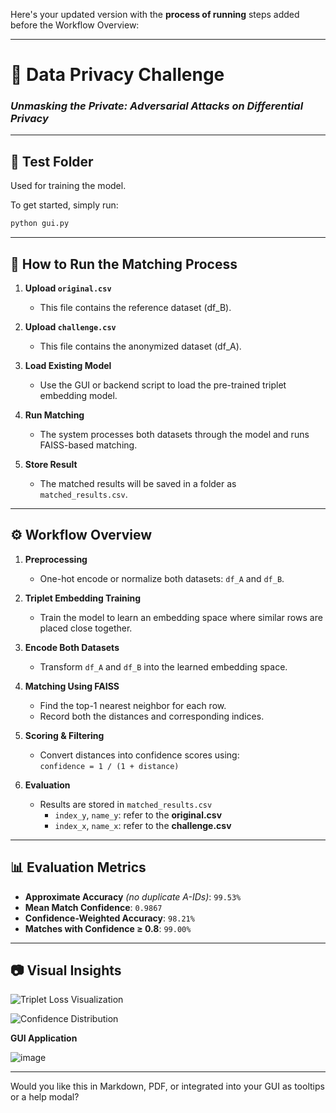 Here's your updated version with the **process of running** steps added before the Workflow Overview:

---

# 🔐 Data Privacy Challenge  
### *Unmasking the Private: Adversarial Attacks on Differential Privacy*

---

## 🧪 Test Folder  
Used for training the model.

To get started, simply run:  
```bash
python gui.py
```

---

## 🚀 How to Run the Matching Process

1. **Upload `original.csv`**  
   - This file contains the reference dataset (df_B).

2. **Upload `challenge.csv`**  
   - This file contains the anonymized dataset (df_A).

3. **Load Existing Model**  
   - Use the GUI or backend script to load the pre-trained triplet embedding model.

4. **Run Matching**  
   - The system processes both datasets through the model and runs FAISS-based matching.

5. **Store Result**  
   - The matched results will be saved in a folder as `matched_results.csv`.

---

## ⚙️ Workflow Overview

1. **Preprocessing**  
   - One-hot encode or normalize both datasets: `df_A` and `df_B`.

2. **Triplet Embedding Training**  
   - Train the model to learn an embedding space where similar rows are placed close together.

3. **Encode Both Datasets**  
   - Transform `df_A` and `df_B` into the learned embedding space.

4. **Matching Using FAISS**  
   - Find the top-1 nearest neighbor for each row.  
   - Record both the distances and corresponding indices.

5. **Scoring & Filtering**  
   - Convert distances into confidence scores using:  
     `confidence = 1 / (1 + distance)`

6. **Evaluation**  
   - Results are stored in `matched_results.csv`  
     - `index_y`, `name_y`: refer to the **original.csv**  
     - `index_x`, `name_x`: refer to the **challenge.csv**

---

## 📊 Evaluation Metrics

- **Approximate Accuracy** *(no duplicate A-IDs)*: `99.53%`  
- **Mean Match Confidence**: `0.9867`  
- **Confidence-Weighted Accuracy**: `98.21%`  
- **Matches with Confidence ≥ 0.8**: `99.00%`  

---

## 📷 Visual Insights  

![Triplet Loss Visualization](https://github.com/user-attachments/assets/0fd4099e-4877-4170-bcd0-f8df5328fe37)

![Confidence Distribution](https://github.com/user-attachments/assets/908a3eb4-dcf9-47b6-9b01-4fcdef46571d)

**GUI Application** 

![image](https://github.com/user-attachments/assets/81617c6e-2a1d-4f3e-b7d9-500044ebf3df)

---

Would you like this in Markdown, PDF, or integrated into your GUI as tooltips or a help modal?
